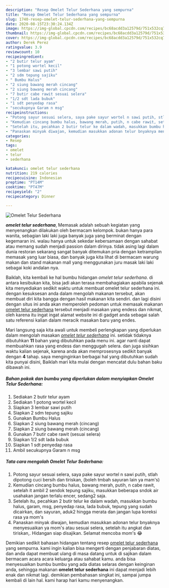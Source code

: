 ```yaml
---
description: "Resep Omelet Telur Sederhana yang sempurna"
title: "Resep Omelet Telur Sederhana yang sempurna"
slug: 1740-resep-omelet-telur-sederhana-yang-sempurna
date: 2020-08-15T23:30:24.134Z
image: https://img-global.cpcdn.com/recipes/bc68acdd3a12579d/751x532cq70/omelet-telur-sederhana-foto-resep-utama.jpg
thumbnail: https://img-global.cpcdn.com/recipes/bc68acdd3a12579d/751x532cq70/omelet-telur-sederhana-foto-resep-utama.jpg
cover: https://img-global.cpcdn.com/recipes/bc68acdd3a12579d/751x532cq70/omelet-telur-sederhana-foto-resep-utama.jpg
author: Derek Perez
ratingvalue: 3.9
reviewcount: 10
recipeingredient:
- "2 butir telur ayam"
- "1 potong wortel kecil"
- "3 lembar sawi putih"
- "2 sdm tepung sajiku"
- " Bumbu Halus"
- "2 siung bawang merah cincang"
- "2 siung bawang merah cincang"
- "7 butir cabe rawit sesuai selera"
- "1/2 sdt lada bubuk"
- "1 sdt penyedap rasa"
- "secukupnya Garam n msg"
recipeinstructions:
- "Potong sayur sesuai selera, saya pake sayur wortel n sawi putih, stlah dipotong cuci bersih dan tiriskan, (boleh tmbah sayuran lain ya mam&#39;s)"
- "Kemudian cincang bumbu halus, bawang merah, putih, n cabe rawit, setelah it ambil 2 sendok tepung sajiku, masukkan beberapa sndok air usahakan jangan terlalu encer, sedang2 saja."
- "Setelah itu, pecahkan 2 butir telur ke dalam wadah, masukkan bumbu halus, garam, msg, penyedap rasa, lada bubuk, tepung yang sudah dicairkan, dan sayuran, aduk2 hingga merata dan jangan lupa koreksi rasa ya mom&#39;s"
- "Panaskan minyak diwajan, kemudian masukkan adonan telur bnyaknya menyesuaikan ya mom&#39;s atau sesuai selera, setelah itu angkat dan tiriskan,. Hidangan siap disajikan. Selamat mencoba mom&#39;s 😂"
categories:
- Resep
tags:
- omelet
- telur
- sederhana

katakunci: omelet telur sederhana 
nutrition: 219 calories
recipecuisine: Indonesian
preptime: "PT14M"
cooktime: "PT47M"
recipeyield: "2"
recipecategory: Dinner

---
```



![Omelet Telur Sederhana](https://img-global.cpcdn.com/recipes/bc68acdd3a12579d/751x532cq70/omelet-telur-sederhana-foto-resep-utama.jpg)

<b><i>omelet telur sederhana</i></b>, Memasak adalah sebuah kegiatan yang menyenangkan dilakukan oleh bermacam kelompok. bukan hanya para wanita, sebagian laki laki juga banyak juga yang berminat dengan kegemaran ini. walau hanya untuk sekedar kebersamaan dengan sahabat atau memang sudah menjadi passion dalam dirinya. tidak asing lagi dalam dunia restoran sekarang sangat banyak ditemukan pria dengan ketrampilan memasak yang luar biasa, dan banyak juga kita lihat di bermacam warung makan dan stand makanan mall yang menggunakan juru masak laki laki sebagai koki andalan nya.

Baiklah, kita kembali ke hal bumbu hidangan <i>omelet telur sederhana</i>. di antara kesibukan kita, bisa jadi akan terasa membahagiakan apabila sejenak kita menyediakan sedikit waktu untuk membuat omelet telur sederhana ini. dengan kesuksesan anda dalam mengolah makanan tersebut, akan membuat diri kita bangga dengan hasil makanan kita sendiri. dan lagi disini dengan situs ini anda akan memperoleh pedoman untuk memasak makanan <u>omelet telur sederhana</u> tersebut menjadi masakan yang endess dan nikmat, oleh karena itu ingat ingat alamat website ini di gadget anda sebagai salah satu referensi kalian dalam meracik masakan baru yang endes.




Mari langsung saja kita awali untuk membeli perlengkapan yang diperlukan dalam mengolah masakan <u><i>omelet telur sederhana</i></u> ini. setidak tidaknya dibutuhkan <b>11</b> bahan yang dibutuhkan pada menu ini. agar nanti dapat membuahkan rasa yang endess dan menggugah selera. dan juga sisihkan waktu kalian sejenak, karena anda akan memprosesnya sedikit banyak dengan <b>4</b> tahap. saya menginginkan berbagai hal yang dibutuhkan sudah kita punyai disini, Baiklah mari kita mulai dengan mencatat dulu bahan baku dibawah ini.

<!--inarticleads1-->

##### Bahan pokok dan bumbu yang diperlukan dalam menyiapkan Omelet Telur Sederhana:

1. Sediakan 2 butir telur ayam
1. Sediakan 1 potong wortel kecil
1. Siapkan 3 lembar sawi putih
1. Siapkan 2 sdm tepung sajiku
1. Gunakan  Bumbu Halus
1. Siapkan 2 siung bawang merah (cincang)
1. Siapkan 2 siung bawang merah (cincang)
1. Gunakan 7 butir cabe rawit (sesuai selera)
1. Siapkan 1/2 sdt lada bubuk
1. Siapkan 1 sdt penyedap rasa
1. Ambil secukupnya Garam n msg




<!--inarticleads2-->

##### Tata cara mengolah Omelet Telur Sederhana:

1. Potong sayur sesuai selera, saya pake sayur wortel n sawi putih, stlah dipotong cuci bersih dan tiriskan, (boleh tmbah sayuran lain ya mam&#39;s)
1. Kemudian cincang bumbu halus, bawang merah, putih, n cabe rawit, setelah it ambil 2 sendok tepung sajiku, masukkan beberapa sndok air usahakan jangan terlalu encer, sedang2 saja.
1. Setelah itu, pecahkan 2 butir telur ke dalam wadah, masukkan bumbu halus, garam, msg, penyedap rasa, lada bubuk, tepung yang sudah dicairkan, dan sayuran, aduk2 hingga merata dan jangan lupa koreksi rasa ya mom&#39;s
1. Panaskan minyak diwajan, kemudian masukkan adonan telur bnyaknya menyesuaikan ya mom&#39;s atau sesuai selera, setelah itu angkat dan tiriskan,. Hidangan siap disajikan. Selamat mencoba mom&#39;s 😂




Demikian sedikit bahasan hidangan tentang resep <u>omelet telur sederhana</u> yang sempurna. kami ingin kalian bisa mengerti dengan penjabaran diatas, dan anda dapat membuat ulang di masa datang untuk di sajikan dalam bermacam acara acara keluarga atau sahabat kamu. anda bisa menyesuaikan bumbu bumbu yang ada diatas selaras dengan keinginan anda, sehingga makanan <b>omelet telur sederhana</b> ini dapat menjadi lebih enak dan nikmat lagi. demikian pembahasan singkat ini, sampai jumpa kembali di lain hal. kami harap hari kamu menyenangkan.
